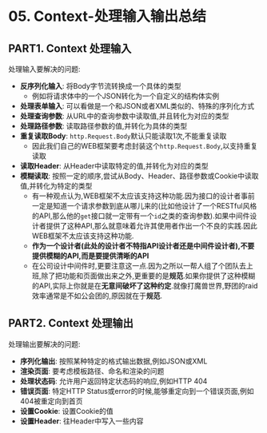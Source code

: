 # 05. Context-处理输入输出总结

## PART1. Context 处理输入

处理输入要解决的问题:

- **反序列化输入**: 将Body字节流转换成一个具体的类型
	- 例如将请求体中的一个JSON转化为一个自定义的结构体实例
- **处理表单输入**: 可以看做是一个和JSON或者XML类似的、特殊的序列化方式
- **处理查询参数**: 从URL中的查询参数中读取值,并且转化为对应的类型
- **处理路径参数**: 读取路径参数的值,并转化为具体的类型
- **重复读取Body**: `http.Request.Body`默认只能读取1次,不能重复读取
	- 因此我们自己的WEB框架要考虑封装这个`http.Request.Body`,以支持重复读取
- **读取Header**: 从Header中读取特定的值,并转化为对应的类型
- **模糊读取**: 按照一定的顺序,尝试从Body、Header、路径参数或Cookie中读取值,并转化为特定的类型
	- 有一种观点认为,WEB框架不太应该支持这种功能.因为接口的设计者事前一定是知道一个请求参数到底从哪儿来的(比如他设计了一个RESTful风格的API,那么他的`get`接口就一定带有一个`id`之类的查询参数).如果中间件设计者提供了这种API,那么就意味着允许其使用者作出一个不良的实践.因此WEB框架不太应该支持这种功能.
	- **作为一个设计者(此处的设计者不特指API设计者还是中间件设计者),不要提供模糊的API,而是要提供清晰的API**
	- 在公司设计中间件时,更要注意这一点.因为之所以一帮人组了个团队去上班,除了把功能和页面做出来之外,更重要的是**规范**.如果你提供了这种模糊的API,实际上你就是在**无意间破坏了这种约定**.就像打魔兽世界,野团的raid效率通常是不如公会团的,原因就在于**规范**.

## PART2. Context 处理输出

处理输出要解决的问题:

- **序列化输出**: 按照某种特定的格式输出数据,例如JSON或XML
- **渲染页面**: 要考虑模板路径、命名和渲染的问题
- **处理状态码**: 允许用户返回特定状态码的响应,例如HTTP 404
- **错误页面**: 特定HTTP Status或error的时候,能够重定向到一个错误页面,例如404被重定向到首页
- **设置Cookie**: 设置Cookie的值
- **设置Header**: 往Header中写入一些内容